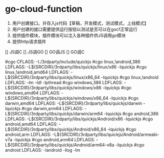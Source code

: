 # go-cloud-function

1. 用户创建接口。并存入js代码【草稿，开发模式，测试模式，上线模式】
2. 用户创建的接口需要提供运行按钮以测试是否可以在gocf正常运行
3. 提供插件模块，插件模块可以注入各种插件供JS调用go模块
4. 提供http请求插件

[] JS调C
[] JS调GO
[] GO调JS
[] GO调C


#cgo CFLAGS: -I./3rdparty/include/quickjs
#cgo linux,!android,386 LDFLAGS: -L${SRCDIR}/3rdparty/libs/quickjs/linux/x86 -lquickjs
#cgo linux,!android,amd64 LDFLAGS: -L${SRCDIR}/3rdparty/libs/quickjs/linux/x86_64 -lquickjs
#cgo linux,!android LDFLAGS: -lm -ldl -lpthread
#cgo windows,386 LDFLAGS: -L${SRCDIR}/3rdparty/libs/quickjs/windows/x86 -lquickjs
#cgo windows,amd64 LDFLAGS: -L${SRCDIR}/3rdparty/libs/quickjs/windows/x86_64 -lquickjs
#cgo darwin,amd64 LDFLAGS: -L${SRCDIR}/3rdparty/libs/quickjs/darwin -lquickjs
#cgo darwin,arm64 LDFLAGS: -L${SRCDIR}/3rdparty/libs/quickjs/darwin/arm64 -lquickjs
#cgo android,386 LDFLAGS: -L${SRCDIR}/3rdparty/libs/quickjs/Android/x86 -lquickjs
#cgo android,amd64 LDFLAGS: -L${SRCDIR}/3rdparty/libs/quickjs/Android/x86_64 -lquickjs
#cgo android,arm LDFLAGS: -L${SRCDIR}/3rdparty/libs/quickjs/Android/armeabi-v7a -lquickjs
#cgo android,arm64 LDFLAGS: -L${SRCDIR}/3rdparty/libs/quickjs/Android/arm64-v8a -lquickjs
#cgo android LDFLAGS: -landroid -llog -lm